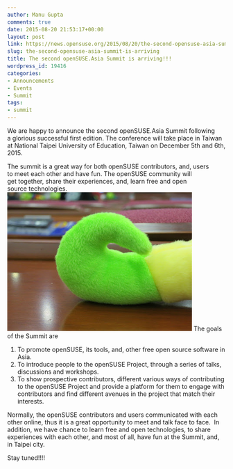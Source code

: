 ```yaml
---
author: Manu Gupta
comments: true
date: 2015-08-20 21:53:17+00:00
layout: post
link: https://news.opensuse.org/2015/08/20/the-second-opensuse-asia-summit-is-arriving/
slug: the-second-opensuse-asia-summit-is-arriving
title: The second openSUSE.Asia Summit is arriving!!!
wordpress_id: 19416
categories:
- Announcements
- Events
- Summit
tags:
- summit
---
```


We are happy to announce the second openSUSE.Asia Summit following a glorious successful first edition. The conference will take place in Taiwan at National Taipei University of Education, Taiwan on December 5th and 6th, 2015.

The summit is a great way for both openSUSE contributors, and, users to meet each other and have fun. The openSUSE community will get together, share their experiences, and, learn free and open source technologies.
![geeko_tail](/wp-content/uploads/2015/08/geeko_tail.jpg)
The goals of the Summit are

1. To promote openSUSE, its tools, and, other free open source software in Asia.
2. To introduce people to the openSUSE Project, through a series of talks, discussions and workshops.
3. To show prospective contributors, different various ways of contributing to the openSUSE Project and provide a platform for them to engage with contributors and find different avenues in the project that match their interests.

Normally, the openSUSE contributors and users communicated with each other online, thus it is a great opportunity to meet and talk face to face.  In addition, we have chance to learn free and open technologies, to share experiences with each other, and most of all, have fun at the Summit, and, in Taipei city.

Stay tuned!!!!

